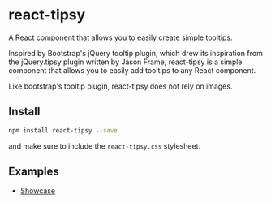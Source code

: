 # react-tipsy

A React component that allows you to easily create simple tooltips.

Inspired by Bootstrap's jQuery tooltip plugin, which drew its inspiration
from the jQuery.tipsy plugin written by Jason Frame, react-tipsy is a
simple component that allows you to easily add tooltips to any React
component.

Like bootstrap's tooltip plugin, react-tipsy does not rely on images.

## Install

```bash
npm install react-tipsy --save
```

and make sure to include the `react-tipsy.css` stylesheet.

## Examples

* [Showcase][1]

[1]: http://dennisduong.github.io/react-tipsy/examples/
